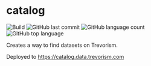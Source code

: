 # catalog
![Build](https://github.com/trevorism/catalog/actions/workflows/deploy.yml/badge.svg)
![GitHub last commit](https://img.shields.io/github/last-commit/trevorism/catalog)
![GitHub language count](https://img.shields.io/github/languages/count/trevorism/catalog)
![GitHub top language](https://img.shields.io/github/languages/top/trevorism/catalog)

Creates a way to find datasets on Trevorism.

Deployed to https://catalog.data.trevorism.com